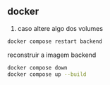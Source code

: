 ## docker
1. caso altere algo dos volumes
```bash
docker compose restart backend 
```
reconstruir a imagem backend
```bash
docker compose down
docker compose up --build
